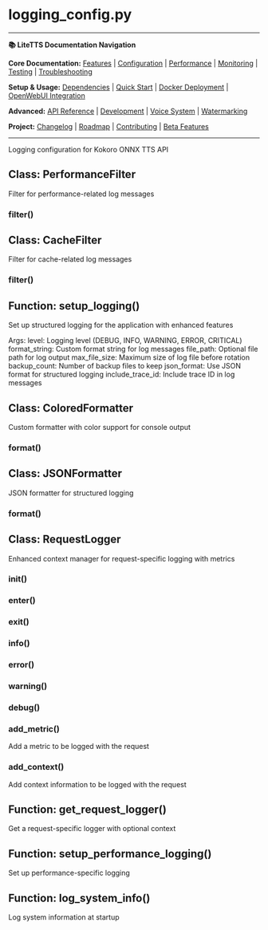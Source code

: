 # logging_config.py

---
**📚 LiteTTS Documentation Navigation**

**Core Documentation:** [Features](../../../../FEATURES.md) | [Configuration](../../../../CONFIGURATION.md) | [Performance](../../../../PERFORMANCE.md) | [Monitoring](../../../../MONITORING.md) | [Testing](../../../../TESTING.md) | [Troubleshooting](../../../../TROUBLESHOOTING.md)

**Setup & Usage:** [Dependencies](../../../../DEPENDENCIES.md) | [Quick Start](../../../../usage/QUICK_START_COMMANDS.md) | [Docker Deployment](../../../../usage/DOCKER-DEPLOYMENT.md) | [OpenWebUI Integration](../../../../usage/OPENWEBUI-INTEGRATION.md)

**Advanced:** [API Reference](../../../API_REFERENCE.md) | [Development](../../../../development/README.md) | [Voice System](../../../../voices/README.md) | [Watermarking](../../../../WATERMARKING.md)

**Project:** [Changelog](../../../../CHANGELOG.md) | [Roadmap](../../../../ROADMAP.md) | [Contributing](../../../../CONTRIBUTIONS.md) | [Beta Features](../../../../BETA_FEATURES.md)

---


Logging configuration for Kokoro ONNX TTS API


## Class: PerformanceFilter

Filter for performance-related log messages

### filter()

## Class: CacheFilter

Filter for cache-related log messages

### filter()

## Function: setup_logging()

Set up structured logging for the application with enhanced features

Args:
    level: Logging level (DEBUG, INFO, WARNING, ERROR, CRITICAL)
    format_string: Custom format string for log messages
    file_path: Optional file path for log output
    max_file_size: Maximum size of log file before rotation
    backup_count: Number of backup files to keep
    json_format: Use JSON format for structured logging
    include_trace_id: Include trace ID in log messages

## Class: ColoredFormatter

Custom formatter with color support for console output

### format()

## Class: JSONFormatter

JSON formatter for structured logging

### format()

## Class: RequestLogger

Enhanced context manager for request-specific logging with metrics

### __init__()

### __enter__()

### __exit__()

### info()

### error()

### warning()

### debug()

### add_metric()

Add a metric to be logged with the request

### add_context()

Add context information to be logged with the request

## Function: get_request_logger()

Get a request-specific logger with optional context

## Function: setup_performance_logging()

Set up performance-specific logging

## Function: log_system_info()

Log system information at startup

